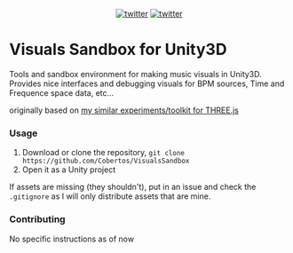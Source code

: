 <p align="center">
    <a href="https://twitter.com/cobertos" target="_blank"><img alt="twitter" src="https://img.shields.io/badge/twitter-%40cobertos-0084b4.svg"></a>
    <a href="https://cobertos.com" target="_blank"><img alt="twitter" src="https://img.shields.io/badge/website-cobertos.com-888888.svg"></a>
</p>

# Visuals Sandbox for Unity3D

Tools and sandbox environment for making music visuals in Unity3D. Provides nice interfaces and debugging visuals for BPM sources, Time and Frequence space data, etc...

originally based on [my similar experiments/toolkit for THREE.js](https://github.com/Cobertos/MIDI-Experiment)

### Usage 

1. Download or clone the repository, `git clone https://github.com/Cobertos/VisualsSandbox`
2. Open it as a Unity project

If assets are missing (they shouldn't), put in an issue and check the `.gitignore` as I will only distribute assets that are mine.


### Contributing

No specific instructions as of now